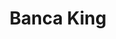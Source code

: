 ---
title: "Banca King"
url: /santiago/banca-king-avenida-salvador-estrella-sadhala/
shop: lotería
---